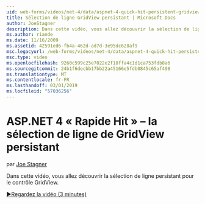 ```yaml
---
uid: web-forms/videos/net-4/data/aspnet-4-quick-hit-persistent-gridview-row-selection
title: Sélection de ligne GridView persistant | Microsoft Docs
author: JoeStagner
description: Dans cette vidéo, vous allez découvrir la sélection de ligne persistant pour le contrôle GridView.
ms.author: riande
ms.date: 11/16/2009
ms.assetid: 42591ed6-fb4a-462d-ad7d-3e95dc628af9
msc.legacyurl: /web-forms/videos/net-4/data/aspnet-4-quick-hit-persistent-gridview-row-selection
msc.type: video
ms.openlocfilehash: 9260c599c25e7022e2f18ffa4c1d1ca753fdb8a6
ms.sourcegitcommit: 24b1f6decbb17bb22a45166e5fdb0845c65af498
ms.translationtype: MT
ms.contentlocale: fr-FR
ms.lasthandoff: 03/01/2019
ms.locfileid: "57036256"
---
```

<a name="aspnet-4-quick-hit--persistent-gridview-row-selection"></a>ASP.NET 4 « Rapide Hit » – la sélection de ligne de GridView persistant
====================
par [Joe Stagner](https://github.com/JoeStagner)

Dans cette vidéo, vous allez découvrir la sélection de ligne persistant pour le contrôle GridView. 

[&#9654;Regardez la vidéo (3 minutes)](https://channel9.msdn.com/Blogs/ASP-NET-Site-Videos/aspnet-4-quick-hit-persistent-gridview-row-selection)
